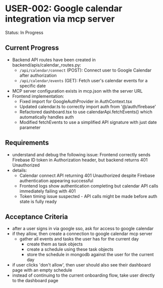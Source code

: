 # USER-002: Google calendar integration via mcp server
Status: In Progress

## Current Progress
- Backend API routes have been created in backend/apis/calendar_routes.py:
  - `/api/calendar/connect` (POST): Connect user to Google Calendar after authorization
  - `/api/calendar/events` (GET): Fetch user's calendar events for a specific date
- MCP server configuration exists in mcp.json with the server URL
- Frontend implementation:
  - Fixed import for GoogleAuthProvider in AuthContext.tsx
  - Updated calendar.ts to correctly import auth from '@/auth/firebase'
  - Refactored dashboard.tsx to use calendarApi.fetchEvents() which automatically handles auth
  - Modified fetchEvents to use a simplified API signature with just date parameter

## Requirements
- understand and debug the following issue: Frontend correctly sends Firebase ID token in Authorization header, but backend returns 401 Unauthorized
- details:
  - Calendar connect API returning 401 Unauthorized despite Firebase authentication appearing successful
  - Frontend logs show authentication completing but calendar API calls immediately failing with 401
  - Token timing issue suspected - API calls might be made before auth state is fully ready

## Acceptance Criteria
- after a user signs in via google sso, ask for access to google calendar
- if they allow, then create a connection to google calendar mcp server
  - gather all events and tasks the user has for the current day
      - create them as task objects
      - create a schedule using these task objects
      - store the schedule in mongodb against the user for the current day
- if user clicks 'don't allow', then user should also see their dashboard page with an empty schedule
- instead of continuing to the current onboarding flow, take user directly to the dashboard page 
